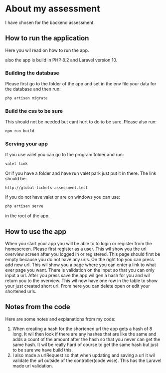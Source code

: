 # About my assessment
I have chosen for the backend assessment

## How to run the application
Here you wil read on how to run the app.

also the app is build in PHP 8.2 and Laravel version 10.

### Building the database


Please first go to the folder of the app and set in the env file your data for the database and then run:
```bash
php artisan migrate
```

### Build the css to be sure
This should not be needed but cant hurt to do to be sure. Please also run:
```bash
npm run build
```

### Serving your app
If you use valet you can go to the program folder and run:
```bash
valet link
```
Or if you have a folder and have run valet park just put it in there. The link should be:
```url
http://global-tickets-assessment.test
```

If you do not have valet or are on windows you can use:
```bash
php artisan serve
```
in the root of the app.

## How to use the app
When you start your app you will be able to to login or register from the homescreen. Please first register as a user. This wil show you the url overview screen after you logged in or registered. This page should first be empty because you do not have any urls. On the right top you can press add new url. This wil show you a page where you can enter a link to what ever page you want. There is validation on the input so that you can only input a url. After you press save the app wil gen a hash for you and wil return you to the overview. This wil now have one row in the table to show your just created short url. From here you can delete open or edit your shortened urls.

## Notes from the code
Here are some notes and explanations from my code:

1. When creating a hash for the shortened url the app gets a hash of 8 long. It wil then look if there are any hashes that are like the same and adds a count of the amount after the hash so that you never can get the same hash. It wil be really hard of course to get the same hash but just to be sure we have build this. 
2. I also made a urlRequest so that when updating and saving a url it wil validate the url outside of the controller(code wise). This has the Laravel made url validation.
